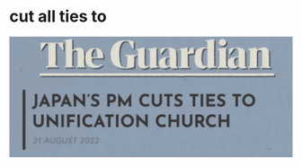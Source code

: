 # cut all ties to

![1000010649.png](cut%20all%20ties%20to%20b65822a843f743df87d28b066491e570/1000010649.png)